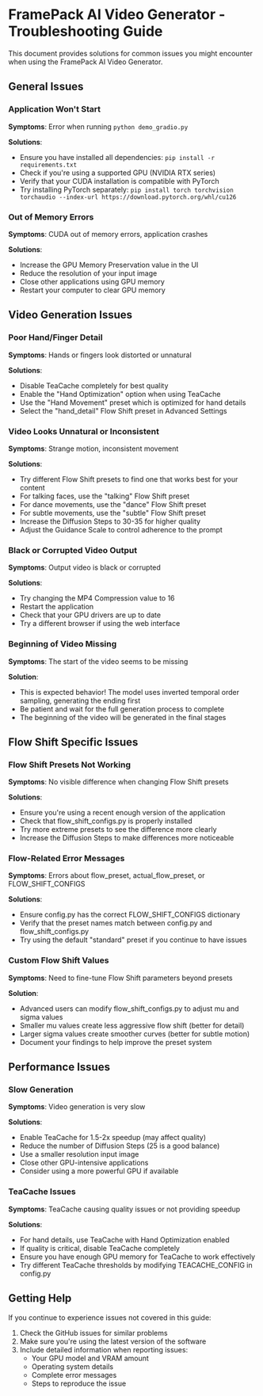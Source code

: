 # FramePack AI Video Generator - Troubleshooting Guide

This document provides solutions for common issues you might encounter when using the FramePack AI Video Generator.

## General Issues

### Application Won't Start

**Symptoms**: Error when running `python demo_gradio.py`

**Solutions**:
- Ensure you have installed all dependencies: `pip install -r requirements.txt`
- Check if you're using a supported GPU (NVIDIA RTX series)
- Verify that your CUDA installation is compatible with PyTorch
- Try installing PyTorch separately: `pip install torch torchvision torchaudio --index-url https://download.pytorch.org/whl/cu126`

### Out of Memory Errors

**Symptoms**: CUDA out of memory errors, application crashes

**Solutions**:
- Increase the GPU Memory Preservation value in the UI
- Reduce the resolution of your input image
- Close other applications using GPU memory
- Restart your computer to clear GPU memory

## Video Generation Issues

### Poor Hand/Finger Detail

**Symptoms**: Hands or fingers look distorted or unnatural

**Solutions**:
- Disable TeaCache completely for best quality
- Enable the "Hand Optimization" option when using TeaCache
- Use the "Hand Movement" preset which is optimized for hand details
- Select the "hand_detail" Flow Shift preset in Advanced Settings

### Video Looks Unnatural or Inconsistent

**Symptoms**: Strange motion, inconsistent movement

**Solutions**:
- Try different Flow Shift presets to find one that works best for your content
- For talking faces, use the "talking" Flow Shift preset
- For dance movements, use the "dance" Flow Shift preset
- For subtle movements, use the "subtle" Flow Shift preset
- Increase the Diffusion Steps to 30-35 for higher quality
- Adjust the Guidance Scale to control adherence to the prompt

### Black or Corrupted Video Output

**Symptoms**: Output video is black or corrupted

**Solutions**:
- Try changing the MP4 Compression value to 16
- Restart the application
- Check that your GPU drivers are up to date
- Try a different browser if using the web interface

### Beginning of Video Missing

**Symptoms**: The start of the video seems to be missing

**Solution**:
- This is expected behavior! The model uses inverted temporal order sampling, generating the ending first
- Be patient and wait for the full generation process to complete
- The beginning of the video will be generated in the final stages

## Flow Shift Specific Issues

### Flow Shift Presets Not Working

**Symptoms**: No visible difference when changing Flow Shift presets

**Solutions**:
- Ensure you're using a recent enough version of the application
- Check that flow_shift_configs.py is properly installed
- Try more extreme presets to see the difference more clearly
- Increase the Diffusion Steps to make differences more noticeable

### Flow-Related Error Messages

**Symptoms**: Errors about flow_preset, actual_flow_preset, or FLOW_SHIFT_CONFIGS

**Solutions**:
- Ensure config.py has the correct FLOW_SHIFT_CONFIGS dictionary
- Verify that the preset names match between config.py and flow_shift_configs.py
- Try using the default "standard" preset if you continue to have issues

### Custom Flow Shift Values

**Symptoms**: Need to fine-tune Flow Shift parameters beyond presets

**Solution**:
- Advanced users can modify flow_shift_configs.py to adjust mu and sigma values
- Smaller mu values create less aggressive flow shift (better for detail)
- Larger sigma values create smoother curves (better for subtle motion)
- Document your findings to help improve the preset system

## Performance Issues

### Slow Generation

**Symptoms**: Video generation is very slow

**Solutions**:
- Enable TeaCache for 1.5-2x speedup (may affect quality)
- Reduce the number of Diffusion Steps (25 is a good balance)
- Use a smaller resolution input image
- Close other GPU-intensive applications
- Consider using a more powerful GPU if available

### TeaCache Issues

**Symptoms**: TeaCache causing quality issues or not providing speedup

**Solutions**:
- For hand details, use TeaCache with Hand Optimization enabled
- If quality is critical, disable TeaCache completely
- Ensure you have enough GPU memory for TeaCache to work effectively
- Try different TeaCache thresholds by modifying TEACACHE_CONFIG in config.py

## Getting Help

If you continue to experience issues not covered in this guide:

1. Check the GitHub issues for similar problems
2. Make sure you're using the latest version of the software
3. Include detailed information when reporting issues:
   - Your GPU model and VRAM amount
   - Operating system details
   - Complete error messages
   - Steps to reproduce the issue
